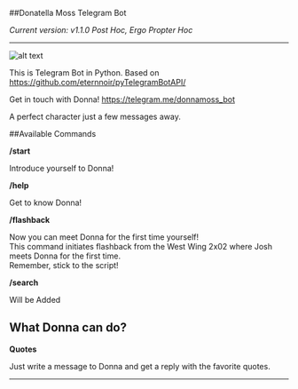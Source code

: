 ##Donatella Moss Telegram Bot 

*Current version: v1.1.0 Post Hoc, Ergo Propter Hoc*

-----
![alt text](http://i58.photobucket.com/albums/g246/sey115/joshdonnathecutestever.gif "Donna")

This is Telegram Bot in Python. 
Based on https://github.com/eternnoir/pyTelegramBotAPI/

Get in touch with Donna!
https://telegram.me/donnamoss_bot

A perfect character just a few messages away.



##Available Commands

**/start**

Introduce yourself to Donna!

**/help**

Get to know Donna!

**/flashback** 

Now you can meet Donna for the first time yourself!  
This command initiates flashback from the West Wing 2x02 where Josh meets Donna for the first time.  
Remember, stick to the script!

**/search**

Will be Added

## What Donna can do?

**Quotes**

Just write a message to Donna and get a reply with the favorite quotes.





----




